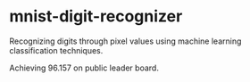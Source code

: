 # mnist-digit-recognizer
Recognizing digits through pixel values using machine learning classification techniques.

Achieving 96.157 on public leader board.
